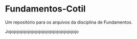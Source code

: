 # Fundamentos-Cotil
Um repositório para os arquivos da disciplina de Fundamentos.

Jojojojojojojojojojojojojojojojojojojojo

